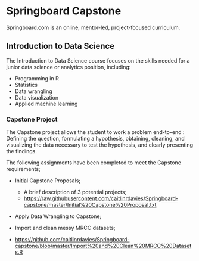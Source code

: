 # Springboard Capstone

Springboard.com is an online, mentor-led, project-focused curriculum. 

## Introduction to Data Science

The Introduction to Data Science course focuses on the skills needed for a junior data science or analytics position, including: 

* Programming in R
* Statistics
* Data wrangling
* Data visualization
* Applied machine learning

### Capstone Project

The Capstone project allows the student to work a problem end-to-end : Defining the question, formulating a hypothesis, obtaining, cleaning, and visualizing the data necessary to test the hypothesis, and clearly presenting the findings.

The following assignments have been completed to meet the Capstone requirements; 

* Initial Capstone Proposals;
  * A brief description of 3 potential projects;
  * https://raw.githubusercontent.com/caitlinrdavies/Springboard-capstone/master/Initial%20Capstone%20Proposal.txt

* Apply Data Wrangling to Capstone;
 * Import and clean messy MRCC datasets; 
 * https://github.com/caitlinrdavies/Springboard-capstone/blob/master/Import%20and%20Clean%20MRCC%20Datasets.R
 
